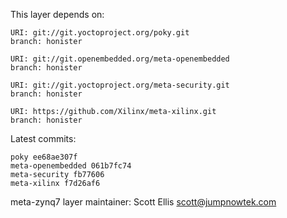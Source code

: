 This layer depends on:

    URI: git://git.yoctoproject.org/poky.git
    branch: honister

    URI: git://git.openembedded.org/meta-openembedded
    branch: honister

    URI: git://git.yoctoproject.org/meta-security.git
    branch: honister

    URI: https://github.com/Xilinx/meta-xilinx.git
    branch: honister

Latest commits:

    poky ee68ae307f
    meta-openembedded 061b7fc74
    meta-security fb77606
    meta-xilinx f7d26af6

meta-zynq7 layer maintainer: Scott Ellis <scott@jumpnowtek.com>
